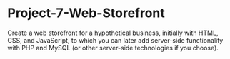 # Project-7-Web-Storefront
Create a web storefront for a hypothetical business, initially with HTML, CSS, and JavaScript, to which you can later add server-side functionality with PHP and MySQL (or other server-side technologies if you choose).
